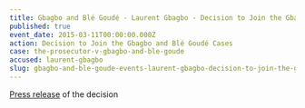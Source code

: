 ```yaml
---
title: Gbagbo and Blé Goudé - Laurent Gbagbo - Decision to Join the Gbagbo and Blé Goudé Cases
published: true
event_date: 2015-03-11T00:00:00.000Z
action: Decision to Join the Gbagbo and Blé Goudé Cases
case: the-prosecutor-v-gbagbo-and-ble-goude
accused: laurent-gbagbo
slug: gbagbo-and-ble-goude-events-laurent-gbagbo-decision-to-join-the-gbagbo-and-ble-goude-cases
---
```



[Press release](https://www.icc-cpi.int/en_menus/icc/press%20and%20media/press%20releases/Pages/pr1097.aspx) of the decision